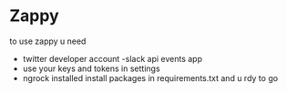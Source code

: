 # Zappy
to use zappy u need 
- twitter developer account
-slack api events app
- use your keys and tokens in settings 
- ngrock installed
install packages in requirements.txt and u rdy to go
